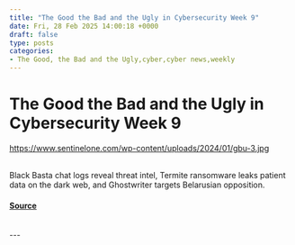 ```yaml
---
title: "The Good the Bad and the Ugly in Cybersecurity Week 9"
date: Fri, 28 Feb 2025 14:00:18 +0000
draft: false
type: posts
categories: 
- The Good, the Bad and the Ugly,cyber,cyber news,weekly
---
```

# The Good the Bad and the Ugly in Cybersecurity Week 9
https://www.sentinelone.com/wp-content/uploads/2024/01/gbu-3.jpg
<br/>

<br/>
Black Basta chat logs reveal threat intel, Termite ransomware leaks patient data on the dark web, and Ghostwriter targets Belarusian opposition.

#### [Source](https://www.sentinelone.com/blog/the-good-the-bad-and-the-ugly-in-cybersecurity-week-9-6/)

<br/>
---
